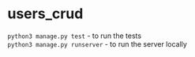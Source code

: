 # users_crud
`python3 manage.py test` - to run the tests\
`python3 manage.py runserver` - to run the server locally